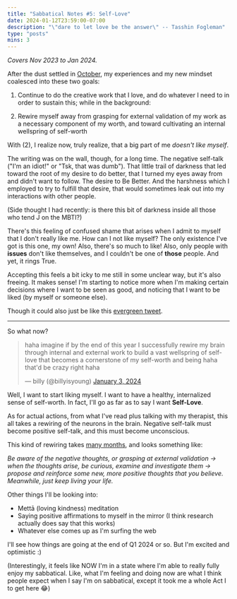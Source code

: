 ```yaml
---
title: "Sabbatical Notes #5: Self-Love"
date: 2024-01-12T23:59:00-07:00
description: "\"dare to let love be the answer\" -- Tasshin Fogleman"
type: "posts"
mins: 3
---
```


_Covers Nov 2023 to Jan 2024._

After the dust settled in <a target="_blank" href="https://billy.dev/posts/sabbatical-notes/4/">October</a>, my experiences and my new mindset coalesced into these two goals:

1. Continue to do the creative work that I love, and do whatever I need to in order to sustain this; while in the background:

2. Rewire myself away from grasping for external validation of my work as a necessary component of my worth, and toward cultivating an internal wellspring of self-worth

With (2), I realize now, truly realize, that a big part of me _doesn't like myself_.

The writing was on the wall, though, for a long time. The negative self-talk ("I'm an idiot!" or "Tsk, that was dumb"). That little trail of darkness that led toward the root of my desire to do better, that I turned my eyes away from and didn't want to follow. The desire to Be Better. And the harshness which I employed to try to fulfill that desire, that would sometimes leak out into my interactions with other people. 

(Side thought I had recently: is there this bit of darkness inside all those who tend J on the MBTI?)

There's this feeling of confused shame that arises when I admit to myself that I don't really like me. How can I not like myself? The only existence I've got is this one, my own! Also, there's so much to like! Also, only people with **issues** don't like themselves, and I couldn't be one of **those** people. And yet, it rings True.

Accepting this feels a bit icky to me still in some unclear way, but it's also freeing. It makes sense! I'm starting to notice more when I'm making certain decisions where I want to be seen as good, and noticing that I want to be liked (by myself or someone else). 

Though it could also just be like this <a target="_blank" href="https://twitter.com/eigenrobot/status/967114911401652225">evergreen tweet</a>.

<hr>

So what now?

<blockquote class="twitter-tweet"><p lang="en" dir="ltr">haha imagine if by the end of this year I successfully rewire my brain through internal and external work to build a vast wellspring of self-love that becomes a cornerstone of my self-worth and being haha that&#39;d be crazy right haha</p>&mdash; billy (@billyisyoung) <a href="https://twitter.com/billyisyoung/status/1742670293154570735?ref_src=twsrc%5Etfw">January 3, 2024</a></blockquote> <script async src="https://platform.twitter.com/widgets.js" charset="utf-8"></script>

Well, I want to start liking myself. I want to have a healthy, internalized sense of self-worth. In fact, I'll go as far as to say I want **Self-Love**.

As for actual actions, from what I've read plus talking with my therapist, this all takes a rewiring of the neurons in the brain. Negative self-talk must become positive self-talk, and this must become unconscious. 

This kind of rewiring takes <a target="_blank" href="https://twitter.com/billyisyoung/status/1469531249555378176">many months</a>, and looks something like:

_Be aware of the negative thoughts, or grasping at external validation -> when the thoughts arise, be curious, examine and investigate them -> propose and reinforce some new, more positive thoughts that you believe. Meanwhile, just keep living your life._

Other things I'll be looking into:
* Mettā (loving kindness) meditation
* Saying positive affirmations to myself in the mirror (I think research actually does say that this works)
* Whatever else comes up as I'm surfing the web

I'll see how things are going at the end of Q1 2024 or so. But I'm excited and optimistic :)

(Interestingly, it feels like NOW I'm in a state where I'm able to really fully enjoy my sabbatical. Like, what I'm feeling and doing now are what I think people expect when I say I'm on sabbatical, except it took me a whole Act I to get here 😂)
